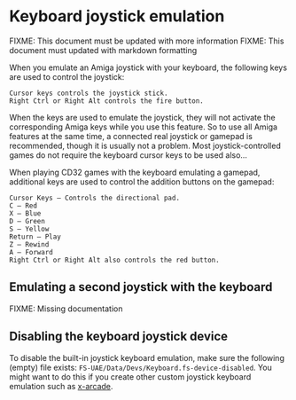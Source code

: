 # Keyboard joystick emulation

FIXME: This document must be updated with more information
FIXME: This document must updated with markdown formatting


When you emulate an Amiga joystick with your keyboard, the following keys are used to control the joystick:

    Cursor keys controls the joystick stick.
    Right Ctrl or Right Alt controls the fire button.

When the keys are used to emulate the joystick, they will not activate the corresponding Amiga keys while you use this feature. So to use all Amiga features at the same time, a connected real joystick or gamepad is recommended, though it is usually not a problem. Most joystick-controlled games do not require the keyboard cursor keys to be used also…

When playing CD32 games with the keyboard emulating a gamepad, additional keys are used to control the addition buttons on the gamepad:

    Cursor Keys – Controls the directional pad.
    C – Red
    X – Blue
    D – Green
    S – Yellow
    Return – Play
    Z – Rewind
    A – Forward
    Right Ctrl or Right Alt also controls the red button.

## Emulating a second joystick with the keyboard

FIXME: Missing documentation

## Disabling the keyboard joystick device

To disable the built-in joystick keyboard emulation, make sure the following
(empty) file exists: `FS-UAE/Data/Devs/Keyboard.fs-device-disabled`. You might
want to do this if you create other custom joystick keyboard emulation such as 
[x-arcade](x-arcade.md).
